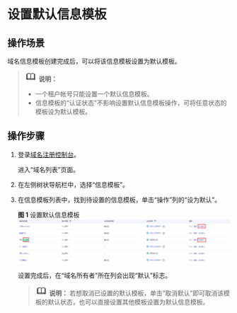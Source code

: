# 设置默认信息模板<a name="domain_ug_340007"></a>

## 操作场景<a name="zh-cn_topic_0212131362_section722055819413"></a>

域名信息模板创建完成后，可以将该信息模板设置为默认模板。

>![](public_sys-resources/icon-note.gif) **说明：** 
>-   一个租户帐号只能设置一个默认信息模板。
>-   信息模板的“认证状态”不影响设置默认信息模板操作，可将任意状态的模板设为默认模板。

## 操作步骤<a name="zh-cn_topic_0212131362_section34111511597"></a>

1.  登录[域名注册控制台](https://console.huaweicloud.com/domain/?region=cn-north-4#/domain/list)。

    进入“域名列表”页面。

2.  在左侧树状导航栏中，选择“信息模板”。

1.  在信息模板列表中，找到待设置的信息模板，单击“操作”列的“设为默认”。

    **图 1**  设置默认信息模板<a name="zh-cn_topic_0212131362_fig235473331410"></a>  
    ![](figures/设置默认信息模板.png "设置默认信息模板")

    设置完成后，在“域名所有者”所在列会出现“默认”标志。

    >![](public_sys-resources/icon-note.gif) **说明：** 
    >若想取消已设置的默认模板，单击“取消默认”即可取消该模板的默认状态，也可以直接设置其他模板设置为默认信息模板。


